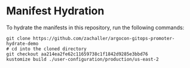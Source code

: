# Manifest Hydration

To hydrate the manifests in this repository, run the following commands:

```shell
git clone https://github.com/zachaller/argocon-gitops-promoter-hydrate-demo
# cd into the cloned directory
git checkout aa214ea2fe62c11659738c1f1842d9285e3bbd76
kustomize build ./user-configuration/production/us-east-2
```
